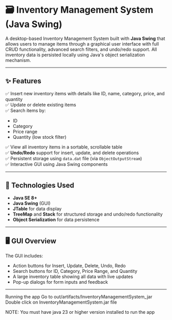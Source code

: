 # 🗃️ Inventory Management System (Java Swing)

A desktop-based Inventory Management System built with **Java Swing** that allows users to manage items through a graphical user interface with full CRUD functionality, advanced search filters, and undo/redo support. All inventory data is persisted locally using Java's object serialization mechanism.

---

## ✨ Features

✅ Insert new inventory items with details like ID, name, category, price, and quantity  
✅ Update or delete existing items  
✅ Search items by:
- ID
- Category
- Price range
- Quantity (low stock filter)

✅ View all inventory items in a sortable, scrollable table  
✅ **Undo/Redo** support for insert, update, and delete operations  
✅ Persistent storage using `data.dat` file (via `ObjectOutputStream`)  
✅ Interactive GUI using Java Swing components

---

## 🧰 Technologies Used

- **Java SE 8+**
- **Java Swing** (GUI)
- **JTable** for data display
- **TreeMap** and **Stack** for structured storage and undo/redo functionality
- **Object Serialization** for data persistence

---

## 🖥️ GUI Overview

The GUI includes:
- Action buttons for Insert, Update, Delete, Undo, Redo
- Search buttons for ID, Category, Price Range, and Quantity
- A large inventory table showing all data with live updates
- Pop-up dialogs for form inputs and feedback

---

Running the app 
Go to out/artifacts/InventoryManagementSystem_jar
Double click on InventoryManagementSystem.jar file

NOTE: You must have java 23 or higher version installed to run the app 

